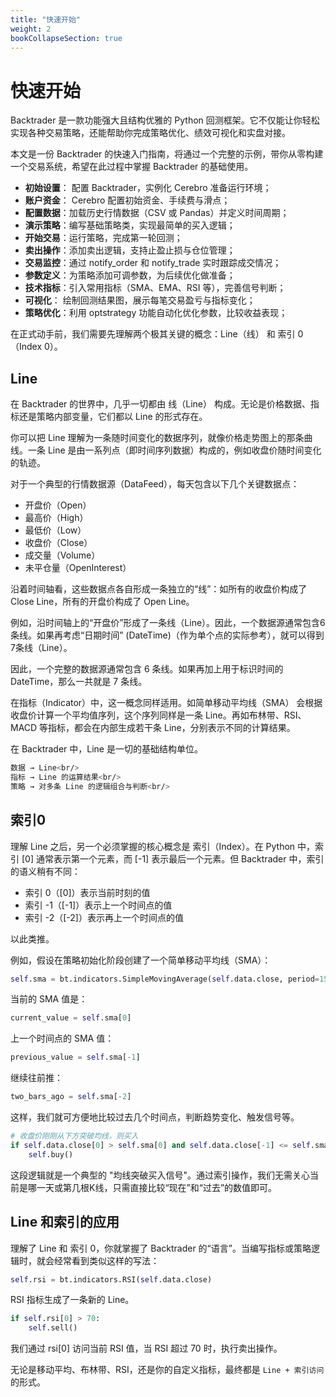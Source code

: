 ```yaml
---
title: "快速开始"
weight: 2
bookCollapseSection: true
---
```


# 快速开始

Backtrader 是一款功能强大且结构优雅的 Python 回测框架。它不仅能让你轻松实现各种交易策略，还能帮助你完成策略优化、绩效可视化和实盘对接。

本文是一份 Backtrader 的快速入门指南，将通过一个完整的示例，带你从零构建一个交易系统，希望在此过程中掌握 Backtrader 的基础使用。

- **初始设置**： 配置 Backtrader，实例化 Cerebro 准备运行环境；<br/>
- **账户资金**： Cerebro 配置初始资金、手续费与滑点；<br/>
- **配置数据**：加载历史行情数据（CSV 或 Pandas）并定义时间周期；<br/>
- **演示策略**：编写基础策略类，实现最简单的买入逻辑；<br/>
- **开始交易**：运行策略，完成第一轮回测；<br/>
- **卖出操作**：添加卖出逻辑，支持止盈止损与仓位管理；<br/>
- **交易监控**：通过 notify_order 和 notify_trade 实时跟踪成交情况；<br/>
- **参数定义**：为策略添加可调参数，为后续优化做准备；<br/>
- **技术指标**：引入常用指标（SMA、EMA、RSI 等），完善信号判断；<br/>
- **可视化**：  绘制回测结果图，展示每笔交易盈亏与指标变化；<br/>
- **策略优化**：利用 optstrategy 功能自动化优化参数，比较收益表现；<br/>

在正式动手前，我们需要先理解两个极其关键的概念：Line（线） 和 索引 0（Index 0）。

## Line

在 Backtrader 的世界中，几乎一切都由 线（Line） 构成。无论是价格数据、指标还是策略内部变量，它们都以 Line 的形式存在。

你可以把 Line 理解为一条随时间变化的数据序列，就像价格走势图上的那条曲线。一条 Line 是由一系列点（即时间序列数据）构成的，例如收盘价随时间变化的轨迹。

对于一个典型的行情数据源（DataFeed），每天包含以下几个关键数据点：

- 开盘价（Open）
- 最高价（High）
- 最低价（Low）
- 收盘价（Close）
- 成交量（Volume）
- 未平仓量（OpenInterest）

沿着时间轴看，这些数据点各自形成一条独立的“线”：如所有的收盘价构成了 Close Line，所有的开盘价构成了 Open Line。

例如，沿时间轴上的“开盘价”形成了一条线（Line）。因此，一个数据源通常包含6条线。如果再考虑“日期时间” (DateTime)（作为单个点的实际参考），就可以得到7条线（Line）。

因此，一个完整的数据源通常包含 6 条线。如果再加上用于标识时间的 DateTime，那么一共就是 7 条线。

在指标（Indicator）中，这一概念同样适用。如简单移动平均线（SMA） 会根据收盘价计算一个平均值序列，这个序列同样是一条 Line。再如布林带、RSI、MACD 等指标，都会在内部生成若干条 Line，分别表示不同的计算结果。

在 Backtrader 中，Line 是一切的基础结构单位。

```bash
数据 → Line<br/>
指标 → Line 的运算结果<br/>
策略 → 对多条 Line 的逻辑组合与判断<br/>
```

## 索引0

理解 Line 之后，另一个必须掌握的核心概念是 索引（Index）。在 Python 中，索引 [0] 通常表示第一个元素，而 [-1] 表示最后一个元素。但 Backtrader 中，索引的语义稍有不同：

- 索引 0（[0]）表示当前时刻的值
- 索引 -1（[-1]）表示上一个时间点的值
- 索引 -2（[-2]）表示再上一个时间点的值

以此类推。

例如，假设在策略初始化阶段创建了一个简单移动平均线（SMA）：

```python
self.sma = bt.indicators.SimpleMovingAverage(self.data.close, period=15)
```

当前的 SMA 值是：

```python
current_value = self.sma[0]
```

上一个时间点的 SMA 值：

```python
previous_value = self.sma[-1]
```

继续往前推：

```python
two_bars_ago = self.sma[-2]
```

这样，我们就可方便地比较过去几个时间点，判断趋势变化、触发信号等。

```python
# 收盘价刚刚从下方突破均线，则买入
if self.data.close[0] > self.sma[0] and self.data.close[-1] <= self.sma[-1]:
    self.buy()
```

这段逻辑就是一个典型的 "均线突破买入信号"。通过索引操作，我们无需关心当前是哪一天或第几根K线，只需直接比较“现在”和“过去”的数值即可。

## Line 和索引的应用

理解了 Line 和 索引 0，你就掌握了 Backtrader 的“语言”。当编写指标或策略逻辑时，就会经常看到类似这样的写法：

```python
self.rsi = bt.indicators.RSI(self.data.close)
```

RSI 指标生成了一条新的 Line。

```python
if self.rsi[0] > 70:
    self.sell()
```

我们通过 rsi[0] 访问当前 RSI 值，当 RSI 超过 70 时，执行卖出操作。

无论是移动平均、布林带、RSI，还是你的自定义指标，最终都是 `Line + 索引访问` 的形式。

